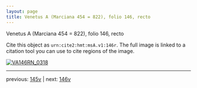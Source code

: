 ```yaml
---
layout: page
title: Venetus A (Marciana 454 = 822), folio 146, recto
---
```


Venetus A (Marciana 454 = 822), folio 146, recto

Cite this object as `urn:cite2:hmt:msA.v1:146r`.  The full image is linked to a citation tool you can use to cite regions of the image.

[![VA146RN_0318](http://www.homermultitext.org/iipsrv?IIIF=/project/homer/pyramidal/deepzoom/hmt/vaimg/2017a/VA146RN_0318.tif/full/800,/0/default.jpg)](http://www.homermultitext.org/ict2/?urn=urn:cite2:hmt:vaimg.2017a:VA146RN_0318) 

---

previous:  [145v](../145v/) | next: [146v](../146v/)